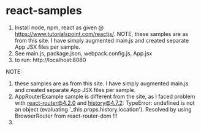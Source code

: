 # react-samples

1. Install node, npm, react as given @ https://www.tutorialspoint.com/reactjs/. NOTE, these samples are as from this site. I have simply augmented main.js and created separate App JSX files per sample.
2. See main.js, package.json, webpack.config.js, App.jsx
3. to run: http://localhost:8080

NOTE:
1. these samples are as from this site. I have simply augmented main.js and created separate App JSX files per sample.
2. AppRouterExample sample is different from the site, as I faced problem with react-router@4.2.0 and history@4.7.2: TypeError: undefined is not an object (evaluating '_this.props.history.location'). Resolved by using BrowserRouter from react-router-dom !!!
3.
